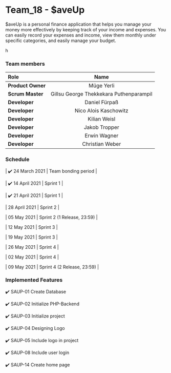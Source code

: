 # Team_18 - $aveUp


$aveUp is a personal finance application that helps you manage your money more effectively by keeping track of your income and expenses. You can easily record your expenses and income, view them monthly under specific categories, and easily manage your budget. 


h 
### Team members

| Role             | Name                  | 
| :---             |    :----:             |
| **Product Owner**|   Müge Yerli      |
| **Scrum Master** |   Gillsu George Thekkekara Puthenparampil |
| **Developer**    | Daniel Fürpaß          |
| **Developer**    | Nico Alois Kaschowitz    |
| **Developer**    | Kilian Weisl               |
| **Developer**    | Jakob Tropper          |
| **Developer**    | Erwin Wagner        |
| **Developer**    | Christian Weber         |




### Schedule

| :heavy_check_mark: 24 March 2021 | Team bonding period  |

| :heavy_check_mark: 14 April 2021  | Sprint 1 |

| :heavy_check_mark: 21 April 2021  | Sprint 1 |

| 28 April 2021  | Sprint 2 |

| 05 May 2021  | Sprint 2 (1 Release, 23:59) |

| 12 May 2021  | Sprint 3 |

| 19 May 2021  | Sprint 3 |

| 26 May 2021  | Sprint 4 |

| 02 May 2021  | Sprint 4 |

| 09 May 2021  | Sprint 4 (2 Release, 23:59)  |



### Implemented Features

:heavy_check_mark: SAUP-01 Create Database 

:heavy_check_mark: SAUP-02 Initialize PHP-Backend 

:heavy_check_mark: SAUP-03 Initialize project

:heavy_check_mark: SAUP-04 Designing Logo

:heavy_check_mark: SAUP-05 Include logo in project

:heavy_check_mark: SAUP-08 Include user login

:heavy_check_mark: SAUP-14 Create home page
